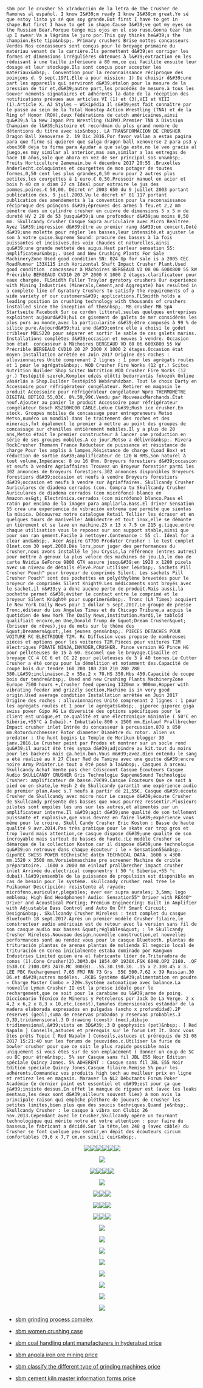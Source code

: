 
```
sbm por le crusher 55 xTraducción de la letra de The Crusher de Ramones al español. I know I&#39;m ready I know I&#39;m great.Yo sé que estoy listo yo sé que soy grande.But first I have to get in shape.But first I have to get in shape.Cause I&#39;ve got my eyes on the Russian Bear.Porque tengo mis ojos en el oso ruso.Gonna tear him up I swear.Va a lágrima le juro por.This guy thinks he&#39;s the champion.Este tipo&nbsp;. Primary crushers Brise mottes concasseurs Verdés Nos concasseurs sont conçus pour le broyage primaire du matériau venant de la carrière.Ils permettent d&#39;en corriger les formes et dimensions irrégulières obtenues à l&#39;extraction en les réduisant à une taille inférieure à 80 mm,ce qui facilite ensuite leur dosage et leur stockage.Ils sont conçus pour accepter les matériaux&nbsp;. Convention pour la reconnaissance réciproque des poinçons d. 9 sept.1971.Elle a pour mission: 1) De choisir d&#39;une part les appareils qui serviront d&#39;étalon pour la mesure de la pression de tir et,d&#39;autre part,les procédés de mesure.à tous les Gouver nements signataires et adhérents la date de la réception des notifications prévues aux articles VI (1) et (3),VII et VIII (1).Article X. AJ Styles — Wikipédia Il s&#39;est fait connaître par le passé au sein de la Total Nonstop Action Wrestling (TNA) et de la Ring of Honor (ROH),deux fédérations de catch américaines,ainsi qu&#39;à la New Japan Pro Wrestling (NJPW).Premier TNA X Division Champion de l&#39;histoire et recordman du plus grand nombre de détentions du titre avec six&nbsp;. LA TRANSFORMACION DE CRUSHER Dragon Ball Xenoverse 2. 19 Dic 2016.Por favor vallan a estas pagina para que firme si quieren que salga dragon ball xenoverse 2 para ps3 y xbox360 deja tu firma para Ayudar a que salga este.no le veo gracia al juego,es muy similar al anterior,mas aun,similar a las entregas de hace 10 años,solo que ahora en vez de ser principal sos un&nbsp;. Fruits Horticulture 2ememain.be 4 décembre 2017 20:55 .Bruxelles Anderlecht.coloquintes et courgettes de mon potager de toutes formes,0,50 cent les plus grandes,0,50 euro pour 2 autres plus petites,les courgettes à 1 euro.€ 0,50.Pressoir manuel en acier et bois h 40 cm x diam 27 cm Ideal pour extraire le jus des pommes,poires.€ 50,00. Décret n° 2003 650 du 9 juillet 2003 portant publication des. 9 juil.2003.Vu le décret n° 81 117 portant publication des amendements à la convention pour la reconnaissance réciproque des poinçons d&#39;épreuves des armes à feu.et 2,2 mm pénètre dans un cylindre crusher en cuivre de dimensions 5 x 5 m de dureté HV 2 20 de 53 jusqu&#39;à une profondeur d&#39;au moins 0,50 mm. Skullcandy Crusher Casque Supra auriculaire avec Micro Realtree. Ayez l&#39;impression d&#39;être au premier rang d&#39;un concert.Doté d&#39;une molette pour régler les basses,leur intensité,et ajuster le son à votre guise.Supreme Sound: procure des basses à la fois puissantes et incisives,des voix chaudes et naturelles,ainsi qu&#39;une grande netteté des aigus.Haut parleur sensation 55: amplificateur&nbsp;. Used and New Crushing Plants For Sale MachineryZone Used good condition SN: 024 Up for sale is a 2005 CEC RoadRunner 133X115 inch Horizontal Shaft Impact Crusher Plant.Used good condition  concasseur à Mâchoires BERGEAUD VD 08 06 600X800 55 kW Précrible BERGEAUD CVD10 20 2P 2000 X 1000 2 étages.clarificateur pour eaux chargée. FLSmidth Fuller Traylor gyratory crushers Our experience with Mining Industries (Minerals,Cement,and Aggregate) has resulted in a complete line of Gyratory Crushers to satisfy the requirements of a wide variety of our customers&#39; applications.FLSmidth holds a leading position in crushing technology with thousands of crushers installed since the inception of the&nbsp;. MB crusher MB SpA Startseite Facebook Sur ce cordon littoral,seules quelques entreprises exploitent aujourd&#39;hui ce gisement de galets de mer considérés les plus purs au monde,avec la particularité d&#39;être composés à 99 % de silice pure.Aujourd&#39;hui une d&#39;entre elle a choisi le godet cribleur MBLS220 pour séparer et sortir le sable de ces galets marins. Installations complètes d&#39;occasion et neuves à vendre. Occasion bon état  concasseur à Mâchoires BERGEAUD VD 08 06 600X800 55 kW Précrible BERGEAUD CVD10 20 2P 2000 X 1000 2 étages.Occasion état moyen Installation arrêtée en Juin 2017 Origine des roches : alluvionnaires Unité comprenant 2 lignes : 1 pour les agrégats roulés et 1 pour le agrégats&nbsp;. WOD Crusher Fire Works (12 gr.) Scitec Nutrition Builder Shop Scitec Nutrition WOD Crusher Fire Works (12 gr.) Testépítő szerek,Komplex edzés előtti bedurrantás fokozók Online vásárlás a Shop.Builder Testépítő Webáruházban. Tout le choix Darty en Accessoire pour réfrigérateur congélateur. Retirer en magasin le produit Accessoire pour réfrigérateur congélateur Wpro THERMOMÈTRE DIGITAL BDT102.55,03€. 8%.59,99€.Vendu par NouveauxMarchands.État neuf.Ajouter au panier le produit Accessoire pour réfrigérateur congélateur Bosch KSZ10HC00 CABLE.Lekue C&#39;Rush ice crusher.En stock. Groupes mobiles de concassage pour entrepreneurs Metso Metso,numéro un mondial dans le traitement des roches et des minerais,fut également le premier à mettre au point des groupes de concassage sur chenilles entièrement mobiles.Il y a plus de 20 ans,Metso était le premier constructeur à lancer une production en série de ses groupes mobiles.A ce jour,Metso a délivré&nbsp;. Rivera RockCrusher Thomann France Réducteur de puissance et résistance de charge Pour les amplis à lampes,Résistance de charge (Load Box) et réduction de sortie d&#39;amplificateur de 120 W RMS,Son naturel à tout volume,Impédance: 8 ou 16 Ohm. Broyeurs forestiers d&#39;occasion et neufs à vendre Agriaffaires Trouvez un Broyeur forestier parmi les 302 annonces de Broyeurs forestiers.302 annonces disponibles Broyeurs forestiers d&#39;occasion et neufs à vendre Broyeurs forestiers d&#39;occasion et neufs à vendre sur Agriaffaires. Skullcandy Crusher Auriculares de diadema cerrados (con. Compra tu Skullcandy Crusher Auriculares de diadema cerrados (con micrófono) blanco en Amazon.es&gt; Electrónica.cerrados (con micrófono) blanco.Pasa el ratón por encima de la imagen para ampliarla.Bass.El driver Sensation 55 crea una experiencia de vibración extrema que permite que sientas la música. Découvrez notre catalogue Retail Tellier les écraser et en quelques tours de manivelle! Ambidextre et tout inox,elle se démonte en tièrement et se lave en machine.23 x 13 x 7.5 cm 215 g.tique,entre chaque utilisation vous le reposez sur son support stable,ainsi que pour son ran gement.Facile à nettoyer.Contenance : 55 cl. Ideal for a clear and&nbsp;. Acer Aspire G7700 Predator Crusher : le test complet 01net.com 30 sept.2008.Dès lors,pour juger des performances du Crusher,nous avons installé le jeu Crysis,la référence (entres autres) pour mettre à genoux la plus véloce des machines de jeu.Là,le duo de carte Nvidia GeForce 9800 GTX assure jusqu&#39;en 1920 x 1200 pixels avec un niveau de détails élevé.Pour utiliser le&nbsp;. Sachets Pill Crusher Pouch™ pour broyeur de comprimés Silent. Les sachets Pill Crusher Pouch™ sont des pochettes en polyéthylène brevetées pour le broyeur de comprimés Silent Knight®.Les médicaments sont broyés avec le sachet,il n&#39;y a donc aucune perte de produit.Mais aussi,la pochette permet d&#39;éviter le contact entre le comprimé et le broyeur Silent Knight® pour supprimer&nbsp;. Tronc (LA Times) acquiert le New York Daily News pour 1 dollar 5 sept.2017.Le groupe de presse Tronc,éditeur du Los Angeles Times et du Chicago Tribune,a acquis le quotidien de New York The Daily News,institution.Mardi,le tabloïd qualifiait encore,en Une,Donald Trump de &quot;Dream Crusher&quot; (briseur de rêves),jeu de mots sur le thème des &quot;Dreamers&quot;,les jeunes gens&nbsp;. PIECES DETACHES POUR VOITURE RC ELECTRIQUE T2M. Rc Diffusion vous propose de nombreuses pièces et options pour les voitures T2M.Pièces pour voitures T2M électriques PIRATE NINJA,INVADER,CRUSHER. Pince version HG Pince HG pour pelleteuses de 15 à 60. Escomel que le broyage.Cisaille et broyage CC 4 CC 6 et CC 22 pour pelleteuses de 3 à 40 tonnes.Le Cutter Crusher a été conçu pour la démolition et notamment des.Capacité de coupe bois dur tendre 160 200 180 230 210 280 280 380.L&#39;inclinaison.2 x 55e.2 x 70.HS 350.Hbs 450.Capacité de coupe bois dur tendre&nbsp;. Used and new Crushing Plants MachineryZone Europe 7500 hours +,Crusher feed opening 1320mm x 900mm,Hopper with vibrating feeder and grizzly section,Machine is in very good origin.Used average condition Installation arrêtée en Juin 2017 Origine des roches : alluvionnaires Unité comprenant 2 lignes : 1 pour les agrégats roulés et 1 pour le agrégats&nbsp;. giporec giporec giga swiss power Gipo AG La diversité des options spécifiques pour le client est unique,et ce.qualité et une électronique minimale ( 50°C en Sibérie,+55°C à Dubaï).• Imbattable.800 x 1500 mm.Einlauf Prallbrecher Impact crusher inlet Entrée du concasseur à percussion.870 x 850 mm.Rotordurchmesser Rotor diameter Diamètre du rotor. alien vs predator : the hunt begins Le Temple de Morikun blogger 30 janv.2016.Le Crusher peint par Prodos et montrer sur un socle rond qu&#39;il aurait été très sympa d&#39;adjoindre au kit.tout du moins pour les backers mais ça.hein.bon.Vous m&#39;avez.Bien entendu le sang a été réalisé au X 27 Clear Red de Tamiya avec une goutte d&#39;encre noire Army Painter.Le tout a été posé à la&nbsp;. Casques à arceau Skullcandy Achat Vente pas cher Cdiscount Casque Écouteurs Casque Audio SKULLCANDY CRUSHER Gris Technologie SupremeSound Technologie Crusher: amplificateur de basse.79€99.Casque Écouteurs Que ce soit à pied ou en skate,le Hesh 2 de Skullcandy garantit une expérience audio de premier plan.Avec s.7 neufs à partir de 21,55€. Casque d&#39;écoute Crusher de Skullcandy avec micro noir Le casque d&#39;écoute Crusher de Skullcandy présente des basses que vous pourrez ressentir.Plusieurs pilotes sont empilés les uns sur les autres,et alimentés par un amplificateur interne.Il s&#39;agit d&#39;une qualité de son tellement puissante et explosive,que vous devrez en faire l&#39;expérience vous même pour le croire. Skull Candy Crusher Eric Koston : Basse de haute qualité 9 avr.2014.Pas très pratique pour le skate car trop gros et trop lourd mais attention,ce casque dispose d&#39;une qualité de son incroyable mais surtout de basses de haute.:Le modèle Crusher se démarque de la collection Koston car il dispose d&#39;une technologie qu&#39;on retrouve dans chaque écouteur : le « Sensation55&nbsp;. GipoREC SWISS POWER tEChnisChE datEn TECHNICAL DATA. 1600 x 4300 mm.1520 x 3500 mm.Vorsiebmaschine pre screener Machine de crible préparatoire. .1600 x 2000 mm einlauf prallbrecher impact crusher inlet Arrivée du.electrical componentry ( 50 °c Siberia,+55 °c dubai).l&#39;ensemble de la puissance de propulsion est disponible en cas de besoin pour le système. skullcandy crusher real tree le Fuikaomar Descripción: resistente al rayado; micrófono,auricular,plegables; over ear supra aurales; 3,5mm; logo emblema; High End Headphones! Audio: Sensation55™ Driver with REX40™ Driver and Acoustical Porting; Premium Engineering: Built in Amplifier with Adjustable Bass Control and Auto On Off Smart Circuit; Design&nbsp;. Skullcandy Crusher Wireless : test complet du casque Bluetooth 18 sept.2017.Après un premier modèle Crusher filaire,le constructeur audio américain est de retour avec la version sans fil de son casque audio aux basses &quot;réglables&quot; : le Skullcandy Crusher Wireless.Nouveau design,nouvelle construction,et nouvelles performances sont au rendez vous pour le casque Bluetooth. plantas de trituración plantas de arenas plantas de molienda El negocio local de trituración en Corea inicialmente estaba dominado por Kangwon Industries Limited quien era el fabricante líder de.Trituradora de conos (1).Cone Crusher(2).30M3.QH 1854.OP 1930X.FSK 6048.OP2 2160. .QF 1530.CC 2100.OP3 2470.MC 300(B). .55.30.190.30. .15 x 2.300.45 x 3. LEE PBC Rechargement 7,65 FMJ RN 73 Grs  55€ 500.7,62 x 39 Russian.30 06.et d&#39;autres modèles. .RCBS Système d&#39;alimentation en poudre « Charge Master Combo » 220v.Système automatique avec balance.La nouvelle Lyman Crusher II est la presse idéale pour le rechargement,que ce soit pour la carabine ou l&#39;arme de poing. Diccionario Técnico de Mineros y Petroleros por Jack De La Verge. 2 x 4,2 x 6,2 x 8,3 x 10,etc.(const),tamaños dimensionales estándar de la madera elaborada expresados en pulgadas (ancho x profundidad).2P reserves (geol),suma de reservas probados y reservas probables.3 D,3D,tridimensional.3 D drawing (const) (mec),dibujo tridimensional,&#39;vista en 3D&#39;.3 D geophysics (pet)&nbsp;. [ Red Napalm ] Conseils,astuces et prérequis sur le forum Let It. Donc vous êtes prêts Topic [ Red Napalm ] Conseils,astuces et prérequis du 31 08 2017 15:21:40 sur les forums de jeuxvideo.c.Utiliser la furie du bowler crusher pour que ce soit le plus rapide possible mais uniquement si vous êtes sur de son emplacement ( donner un coup de SC ou BC pour être&nbsp;. 5% sur Casque sans fil JBL E55 Noir Edition spéciale Quincy Jones. 5% ADHERENT : Casque sans fil JBL E55 Noir Edition spéciale Quincy Jones.Casque filaire.Remise 5% pour les adhérents.Commandez vos produits high tech au meilleur prix en ligne et retirez les en magasin. Maraver la NL2 Débutants Forum Poker Académie Ce dernier point est essentiel et c&#39;est pour ça que j&#39;insiste dessus.En effet le manque de rigueur est (avec les leaks mentaux,les deux sont d&#39;ailleurs souvent liés) à mon avis la principale raison qui empêche pléthore de joueurs de crusher les petites limites,bien plus que des soucis techniques.Quand je&nbsp;. Skullcandy Crusher : le casque à vibra son Clubic 26 nov.2013.Cependant avec le Crusher,Skullcandy opère un tournant technologique qui mérite notre et votre attention : pour faire du basseux,le fabricant a décidé.Sur la tête,les 248 g (avec câble) du Crusher se font quelque peu sentir,en dépit des écouteurs circum confortables (9,6 x 7,7 cm,en simili cuir&nbsp;. 
```

<div align="center">
  
<a rel="nofollow" href="https://m.shibang-china.com?f=github&k=sbm+por+le+crusher+55+x"><img src="https://static.shibang-china.com/en/l.png"></a><img src="https://static.shibang-china.com/en/hw.png"><a rel="nofollow" href="https://m.shibang-china.com/product/?f=github&k=sbm+por+le+crusher+55+x"><img src="https://static.shibang-china.com/en/p.png"></a><a rel="nofollow" href="https://m.shibang-china.com/cases/?f=github&k=sbm+por+le+crusher+55+x"><img src="https://static.shibang-china.com/en/c.png"></a><a rel="nofollow" href="https://m.shibang-china.com/news/?f=github&k=sbm+por+le+crusher+55+x"><img src="https://static.shibang-china.com/en/n.png"></a><a rel="nofollow" href="https://m.shibang-china.com?f=github&k=sbm+por+le+crusher+55+x"><img src="https://static.shibang-china.com/en/m.png"></a>

<a rel="nofollow" href="https://m.shibang-china.com/product/?f=github&k=sbm+por+le+crusher+55+x"><img src="https://static.shibang-china.com/en/b.jpg"></a>
  
<a rel="nofollow" href="https://m.shibang-china.com/solution-aggregate.html?f=github&k=sbm+por+le+crusher+55+x"><img src="https://static.shibang-china.com/en/a.jpg"></a><a rel="nofollow" href="https://m.shibang-china.com/solution-mine.html?f=github&k=sbm+por+le+crusher+55+x"><img src="https://static.shibang-china.com/en/m.jpg"></a><a rel="nofollow" href="https://m.shibang-china.com/solution-mill.html?f=github&k=sbm+por+le+crusher+55+x"><img src="https://static.shibang-china.com/en/g.jpg"></a><a rel="nofollow" href="https://m.shibang-china.com/solution-epc.html?f=github&k=sbm+por+le+crusher+55+x"><img src="https://static.shibang-china.com/en/e.jpg"></a>

<a rel="nofollow" href="https://m.shibang-china.com/product/?f=github&k=sbm+por+le+crusher+55+x"><img src="https://static.shibang-china.com/en/a-p.png"></a>

<a rel="nofollow" href="https://m.shibang-china.com/product/crusher/c6x.html?f=github&k=sbm+por+le+crusher+55+x"><img src="https://static.shibang-china.com/en/j.jpg"></a><a rel="nofollow" href="https://m.shibang-china.com/product/crusher/ci5x.html?f=github&k=sbm+por+le+crusher+55+x"><img src="https://static.shibang-china.com/en/i.jpg"></a><a rel="nofollow" href="https://m.shibang-china.com/product/crusher/hst.html?f=github&k=sbm+por+le+crusher+55+x"><img src="https://static.shibang-china.com/en/c.jpg"></a>

<a rel="nofollow" href="https://m.shibang-china.com/product/mill/mtw.html?f=github&k=sbm+por+le+crusher+55+x"><img src="https://static.shibang-china.com/en/mtw.jpg"></a><a rel="nofollow" href="https://m.shibang-china.com/product/mill/scm.html?f=github&k=sbm+por+le+crusher+55+x"><img src="https://static.shibang-china.com/en/scm.jpg"></a><a rel="nofollow" href="https://m.shibang-china.com/product/mill/lm.html?f=github&k=sbm+por+le+crusher+55+x"><img src="https://static.shibang-china.com/en/lm.jpg"></a>

<a rel="nofollow" href="https://m.shibang-china.com/product/sand/vsi6x.html?f=github&k=sbm+por+le+crusher+55+x"><img src="https://static.shibang-china.com/en/6x.jpg"></a><a rel="nofollow" href="https://m.shibang-china.com/product/sand/vu.html?f=github&k=sbm+por+le+crusher+55+x"><img src="https://static.shibang-china.com/en/vu.jpg"></a><a rel="nofollow" href="https://m.shibang-china.com/product/mobile/klun.html?f=github&k=sbm+por+le+crusher+55+x"><img src="https://static.shibang-china.com/en/k.jpg"></a>

<a rel="nofollow" href="https://m.shibang-china.com/cases/?f=github&k=sbm+por+le+crusher+55+x"><img src="https://static.shibang-china.com/en/case.png"></a>

<a rel="nofollow" href="https://m.shibang-china.com/cases/aggregate/202.html?f=github&k=sbm+por+le+crusher+55+x"><img src="https://static.shibang-china.com/en/c-1.jpg"></a>

<a rel="nofollow" href="https://m.shibang-china.com/cases/aggregate/203.html?f=github&k=sbm+por+le+crusher+55+x"><img src="https://static.shibang-china.com/en/c-2.jpg"></a>

<a rel="nofollow" href="https://m.shibang-china.com/cases/mill/123.html?f=github&k=sbm+por+le+crusher+55+x"><img src="https://static.shibang-china.com/en/c-3.jpg"></a>

<a rel="nofollow" href="https://m.shibang-china.com/contact_us.html?f=github&k=sbm+por+le+crusher+55+x"><img src="https://static.shibang-china.com/en/contact.png"></a>

<a rel="nofollow" href="https://swt.shibang-china.com/?f=github&k=sbm+por+le+crusher+55+x"><img src="https://static.shibang-china.com/en/chat.png"></a>

<a rel="nofollow" href="https://whatsapp.shibangsoft.com/WhatsApp.php?f=github&k=sbm+por+le+crusher+55+x"><img src="https://static.shibang-china.com/en/whatsapp.png"></a>

<a rel="nofollow" href="https://m.shibang-china.com/?f=github&k=sbm+por+le+crusher+55+x"><img src="https://static.shibang-china.com/en/website.png"></a>

</div>


* [sbm grinding process complex](sbm%20grinding%20process%20complex.md)

* [sbm women crushing case](sbm%20women%20crushing%20case.md)

* [sbm coal handling plant manufacturers in hyderabad price](sbm%20coal%20handling%20plant%20manufacturers%20in%20hyderabad%20price.md)

* [sbm angola iron ore mining price](sbm%20angola%20iron%20ore%20mining%20price.md)

* [sbm classify the different type of grinding machines price](sbm%20classify%20the%20different%20type%20of%20grinding%20machines%20price.md)

* [sbm cement kiln master information forms price](sbm%20cement%20kiln%20master%20information%20forms%20price.md)